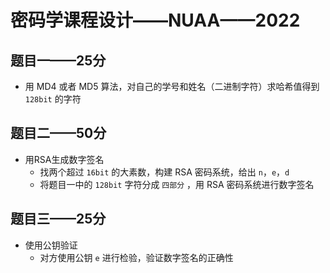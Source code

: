 # 密码学课程设计——NUAA——2022

## 题目一——25分

-   用 MD4 或者 MD5 算法，对自己的学号和姓名（二进制字符）求哈希值得到 `128bit` 的字符

## 题目二——50分

-   用RSA生成数字签名
    -   找两个超过 `16bit` 的大素数，构建 RSA 密码系统，给出 `n`，`e`，`d`
    -   将题目一中的 `128bit` 字符分成 `四部分` ，用 RSA 密码系统进行数字签名

## 题目三——25分

-   使用公钥验证
    -   对方使用公钥 `e` 进行检验，验证数字签名的正确性